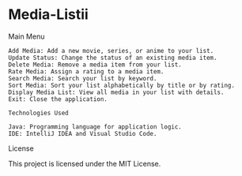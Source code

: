 # Media-Listii

Main Menu

    Add Media: Add a new movie, series, or anime to your list.
    Update Status: Change the status of an existing media item.
    Delete Media: Remove a media item from your list.
    Rate Media: Assign a rating to a media item.
    Search Media: Search your list by keyword.
    Sort Media: Sort your list alphabetically by title or by rating.
    Display Media List: View all media in your list with details.
    Exit: Close the application.

    Technologies Used

    Java: Programming language for application logic.
    IDE: IntelliJ IDEA and Visual Studio Code.

License

This project is licensed under the MIT License.

